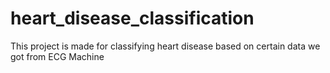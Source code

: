 # heart_disease_classification
This project is made for classifying heart disease based on certain data we got from ECG Machine
